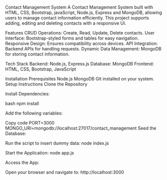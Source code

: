 Contact Management System
A Contact Management System built with HTML, CSS, Bootstrap, javaScript, Node.js, Express and MongoDB, allowing users to manage contact information efficiently. This project supports adding, editing and deleting contacts with a responsive UI.

Features
CRUD Operations: Create, Read, Update, Delete contacts.
User Interface: Bootstrap-styled forms and tables for easy navigation.
Responsive Design: Ensures compatibility across devices.
API Integration: Backend APIs for handling requests.
Dynamic Data Management: MongoDB for storing contact information.

Tech Stack
Backend: Node.js, Express.js
Database: MongoDB
Frontend: HTML, CSS, Bootstrap, JavaScript

Installation Prerequisites
Node.js
MongoDB
Git installed on your system.
Setup Instructions
Clone the Repository

Install Dependencies:

bash
npm install

Add the following variables:

Copy code
PORT=3000
MONGO_URI=mongodb://localhost:27017/contact_management
Seed the Database:

Run the script to insert dummy data:
node index.js

Start the Application:
node app.js

Access the App:

Open your browser and navigate to:
http://localhost:3000
